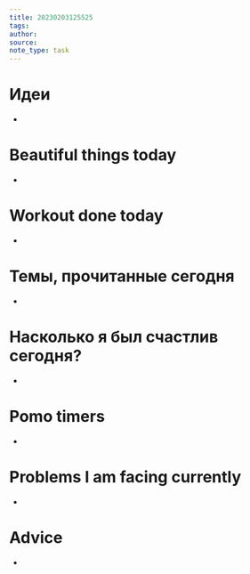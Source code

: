 ```yaml
---
title: 20230203125525 
tags: 
author: 
source: 
note_type: task
---
```


# Идеи

-

# Beautiful things today

-

# Workout done today

-

# Темы, прочитанные сегодня

-

# Насколько я был счастлив сегодня?

-

# Pomo timers

-

# Problems I am facing currently

-

# Advice

- 
